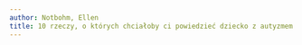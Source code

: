 ```yaml
---
author: Notbohm, Ellen
title: 10 rzeczy, o których chciałoby ci powiedzieć dziecko z autyzmem
---
```

